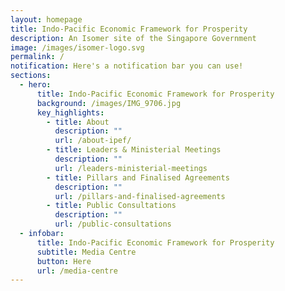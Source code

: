 ```yaml
---
layout: homepage
title: Indo-Pacific Economic Framework for Prosperity
description: An Isomer site of the Singapore Government
image: /images/isomer-logo.svg
permalink: /
notification: Here's a notification bar you can use!
sections:
  - hero:
      title: Indo-Pacific Economic Framework for Prosperity
      background: /images/IMG_9706.jpg
      key_highlights:
        - title: About
          description: ""
          url: /about-ipef/
        - title: Leaders & Ministerial Meetings
          description: ""
          url: /leaders-ministerial-meetings
        - title: Pillars and Finalised Agreements
          description: ""
          url: /pillars-and-finalised-agreements
        - title: Public Consultations
          description: ""
          url: /public-consultations
  - infobar:
      title: Indo-Pacific Economic Framework for Prosperity
      subtitle: Media Centre
      button: Here
      url: /media-centre
---
```


